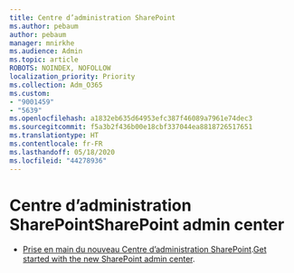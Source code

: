 ```yaml
---
title: Centre d’administration SharePoint
ms.author: pebaum
author: pebaum
manager: mnirkhe
ms.audience: Admin
ms.topic: article
ROBOTS: NOINDEX, NOFOLLOW
localization_priority: Priority
ms.collection: Adm_O365
ms.custom:
- "9001459"
- "5639"
ms.openlocfilehash: a1832eb635d64953efc387f46089a7961e74dec3
ms.sourcegitcommit: f5a3b2f436b00e18cbf337044ea8818726517651
ms.translationtype: HT
ms.contentlocale: fr-FR
ms.lasthandoff: 05/18/2020
ms.locfileid: "44278936"
---
```

# <a name="sharepoint-admin-center"></a><span data-ttu-id="78c88-102">Centre d’administration SharePoint</span><span class="sxs-lookup"><span data-stu-id="78c88-102">SharePoint admin center</span></span>

- <span data-ttu-id="78c88-103">[Prise en main du nouveau Centre d’administration SharePoint](https://docs.microsoft.com/sharepoint/get-started-new-admin-center).</span><span class="sxs-lookup"><span data-stu-id="78c88-103">[Get started with the new SharePoint admin center](https://docs.microsoft.com/sharepoint/get-started-new-admin-center).</span></span>
